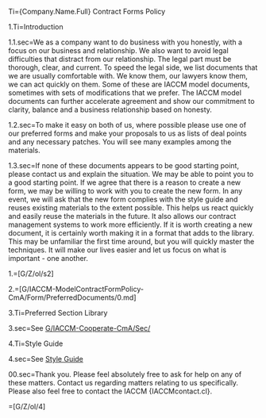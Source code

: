Ti={Company.Name.Full} Contract Forms Policy

1.Ti=Introduction

1.1.sec=We as a company want to do business with you honestly, with a focus on our business and relationship.  We also want to avoid legal difficulties that distract from our relationship.  The legal part must be thorough, clear, and current.  To speed the legal side, we list documents that we are usually comfortable with.  We know them, our lawyers know them, we can act quickly on them.  Some of these are IACCM model documents, sometimes with sets of modifications that we prefer.  The IACCM model documents can further accelerate agreement and show our commitment to clarity, balance and a business relationship based on honesty.

1.2.sec=To make it easy on both of us, where possible please use one of our preferred forms and make your proposals to us as lists of deal points and any necessary patches.  You will see many examples among the materials.

1.3.sec=If none of these documents appears to be good starting point, please contact us and explain the situation.  We may be able to point you to a good starting point.  If we agree that there is a reason to create a new form, we may be willing to work with you to create the new form.  In any event, we will ask that the new form complies with the style guide and reuses existing materials to the extent possible.  This helps us react quickly and easily reuse the materials in the future.  It also allows our contract management systems to work more efficiently.  If it is worth creating a new document, it is certainly worth making it in a format that adds to the library.  This may be unfamiliar the first time around, but you will quickly master the techniques.  It will make our lives easier and let us focus on what is important - one another.

1.=[G/Z/ol/s2]

2.=[G/IACCM-ModelContractFormPolicy-CmA/Form/PreferredDocuments/0.md]

3.Ti=Preferred Section Library

3.sec=See <a href="index.php?action=list&file=G/IACCM-Cooperate-CmA/Sec/">G/IACCM-Cooperate-CmA/Sec/</a> 

4.Ti=Style Guide

4.sec=See <a href="index.php?action=xEdit&file=G/IACCM-ModelContractFormPolicy-CmA/Form/StyleGuide/0.md">Style Guide</a>  

00.sec=Thank you.  Please feel absolutely free to ask for help on any of these matters.  Contact us regarding matters relating to us specifically.  Please also feel free to contact the IACCM {IACCMcontact.cl}.

=[G/Z/ol/4]